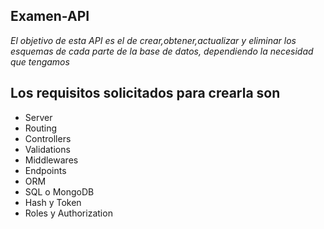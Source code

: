 ## Examen-API

*El objetivo de esta API es el de crear,obtener,actualizar y eliminar los esquemas de cada parte de la base de datos, dependiendo la necesidad que tengamos*

## Los requisitos solicitados para crearla son
* Server
* Routing
* Controllers
* Validations
* Middlewares
* Endpoints
* ORM
* SQL o MongoDB
* Hash y Token
* Roles y Authorization
 
